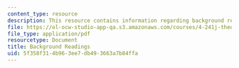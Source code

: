 ```yaml
---
content_type: resource
description: This resource contains information regarding background readings.
file: https://ol-ocw-studio-app-qa.s3.amazonaws.com/courses/4-241j-theory-of-city-form-spring-2013/5f358f314b963ee7db493663a7b84ffa_MIT4_241JS13_readings-bg.pdf
file_type: application/pdf
resourcetype: Document
title: Background Readings
uid: 5f358f31-4b96-3ee7-db49-3663a7b84ffa
---
```

